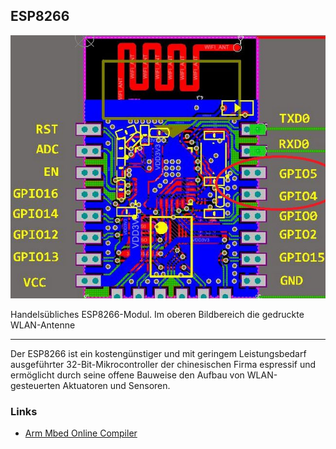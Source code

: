 ESP8266
-------

![](../../images/ESP8266.png) 

Handelsübliches ESP8266-Modul. Im oberen Bildbereich die gedruckte WLAN-Antenne

- - -

Der ESP8266 ist ein kostengünstiger und mit geringem Leistungsbedarf ausgeführter 32-Bit-Mikrocontroller der chinesischen Firma espressif und ermöglicht durch seine offene Bauweise den Aufbau von WLAN-gesteuerten Aktuatoren und Sensoren.

### Links

*  [Arm Mbed Online Compiler](https://os.mbed.com/compiler/#import:/teams/IoTKitV3/code/wifi/)
